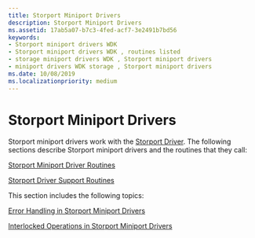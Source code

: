 ```yaml
---
title: Storport Miniport Drivers
description: Storport Miniport Drivers
ms.assetid: 17ab5a07-b7c3-4fed-acf7-3e2491b7bd56
keywords:
- Storport miniport drivers WDK
- Storport miniport drivers WDK , routines listed
- storage miniport drivers WDK , Storport miniport drivers
- miniport drivers WDK storage , Storport miniport drivers
ms.date: 10/08/2019
ms.localizationpriority: medium
---
```


# Storport Miniport Drivers

Storport miniport drivers work with the [Storport Driver](storport-driver-overview.md). The following sections describe Storport miniport drivers and the routines that they call:

[Storport Miniport Driver Routines](storport-miniport-driver-routines.md)

[Storport Driver Support Routines](storport-driver-support-routines.md)

This section includes the following topics:

[Error Handling in Storport Miniport Drivers](error-handling-in-storport-miniport-drivers.md)

[Interlocked Operations in Storport Miniport Drivers](interlocked-operations-in-storport-miniport-drivers.md)
